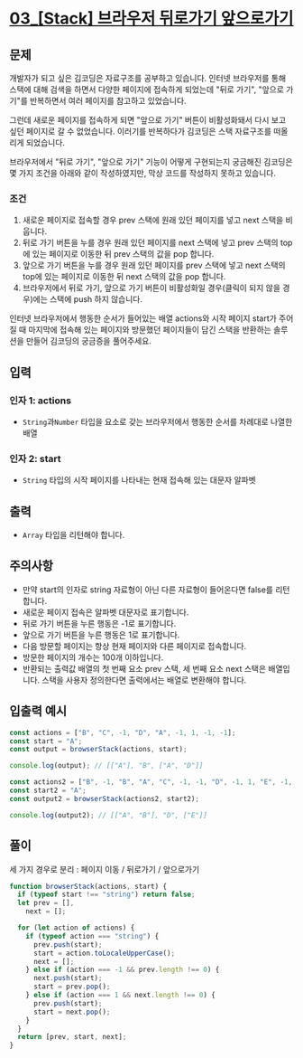 # [**03\_[Stack] 브라우저 뒤로가기 앞으로가기**](https://urclass.codestates.com/classroom/20)

## 문제

개발자가 되고 싶은 김코딩은 자료구조를 공부하고 있습니다. 인터넷 브라우저를 통해 스택에 대해 검색을 하면서 다양한 페이지에 접속하게 되었는데 "뒤로 가기", "앞으로 가기"를 반복하면서 여러 페이지를 참고하고 있었습니다.

그런데 새로운 페이지를 접속하게 되면 "앞으로 가기" 버튼이 비활성화돼서 다시 보고 싶던 페이지로 갈 수 없었습니다. 이러기를 반복하다가 김코딩은 스택 자료구조를 떠올리게 되었습니다.

브라우저에서 "뒤로 가기", "앞으로 가기" 기능이 어떻게 구현되는지 궁금해진 김코딩은 몇 가지 조건을 아래와 같이 작성하였지만, 막상 코드를 작성하지 못하고 있습니다.

### 조건

1. 새로운 페이지로 접속할 경우 prev 스택에 원래 있던 페이지를 넣고 next 스택을 비웁니다.
2. 뒤로 가기 버튼을 누를 경우 원래 있던 페이지를 next 스택에 넣고 prev 스택의 top에 있는 페이지로 이동한 뒤 prev 스택의 값을 pop 합니다.
3. 앞으로 가기 버튼을 누를 경우 원래 있던 페이지를 prev 스택에 넣고 next 스택의 top에 있는 페이지로 이동한 뒤 next 스택의 값을 pop 합니다.
4. 브라우저에서 뒤로 가기, 앞으로 가기 버튼이 비활성화일 경우(클릭이 되지 않을 경우)에는 스택에 push 하지 않습니다.

인터넷 브라우저에서 행동한 순서가 들어있는 배열 actions와 시작 페이지 start가 주어질 때 마지막에 접속해 있는 페이지와 방문했던 페이지들이 담긴 스택을 반환하는 솔루션을 만들어 김코딩의 궁금증을 풀어주세요.

## 입력

### 인자 1: actions

- `String`과`Number` 타입을 요소로 갖는 브라우저에서 행동한 순서를 차례대로 나열한 배열

### 인자 2: start

- `String` 타입의 시작 페이지를 나타내는 현재 접속해 있는 대문자 알파벳

## 출력

- `Array` 타입을 리턴해야 합니다.

## 주의사항

- 만약 start의 인자로 string 자료형이 아닌 다른 자료형이 들어온다면 false를 리턴합니다.
- 새로운 페이지 접속은 알파벳 대문자로 표기합니다.
- 뒤로 가기 버튼을 누른 행동은 -1로 표기합니다.
- 앞으로 가기 버튼을 누른 행동은 1로 표기합니다.
- 다음 방문할 페이지는 항상 현재 페이지와 다른 페이지로 접속합니다.
- 방문한 페이지의 개수는 100개 이하입니다.
- 반환되는 출력값 배열의 첫 번째 요소 prev 스택, 세 번째 요소 next 스택은 배열입니다. 스택을 사용자 정의한다면 출력에서는 배열로 변환해야 합니다.

## 입출력 예시

```javascript
const actions = ["B", "C", -1, "D", "A", -1, 1, -1, -1];
const start = "A";
const output = browserStack(actions, start);

console.log(output); // [["A"], "B", ["A", "D"]]

const actions2 = ["B", -1, "B", "A", "C", -1, -1, "D", -1, 1, "E", -1, -1, 1];
const start2 = "A";
const output2 = browserStack(actions2, start2);

console.log(output2); // [["A", "B"], "D", ["E"]]
```

## 풀이

세 가지 경우로 분리 : 페이지 이동 / 뒤로가기 / 앞으로가기

```javascript
function browserStack(actions, start) {
  if (typeof start !== "string") return false;
  let prev = [],
    next = [];

  for (let action of actions) {
    if (typeof action === "string") {
      prev.push(start);
      start = action.toLocaleUpperCase();
      next = [];
    } else if (action === -1 && prev.length !== 0) {
      next.push(start);
      start = prev.pop();
    } else if (action === 1 && next.length !== 0) {
      prev.push(start);
      start = next.pop();
    }
  }
  return [prev, start, next];
}
```
